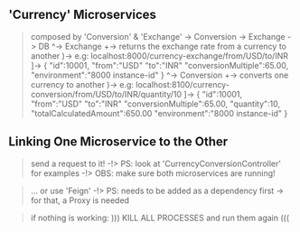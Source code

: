 ## 'Currency' Microservices ##
> composed by 'Conversion' & 'Exchange'
    \-> Conversion -> Exchange -> DB
        ^-> Exchange
            +-> returns the exchange rate from a currency to another
                )-> e.g: localhost:8000/currency-exchange/from/USD/to/INR
                    ]-> {
                        "id":10001,
                        "from":"USD"
                        "to":"INR"
                        "conversionMultiple":65.00,
                        "environment":"8000 instance-id"
                    }
        ^-> Conversion
            +-> converts one currency to another
                )-> e.g: localhost:8100/currency-conversion/from/USD/to/INR/quantity/10
                    ]-> {
                        "id":10001,
                        "from":"USD"
                        "to":"INR"
                        "conversionMultiple":65.00,
                        "quantity":10,
                        "totalCalculatedAmount":650.00
                        "environment":"8000 instance-id"
                    }

## Linking One Microservice to the Other ##
> send a request to it!
    \-!> PS: look at 'CurrencyConversionController' for examples
    \-!> OBS: make sure both microservices are running!

> ... or use 'Feign'
    \-!> PS: needs to be added as a dependency first
    \-> for that, a Proxy is needed

> if nothing is working: ))) KILL ALL PROCESSES and run them again (((